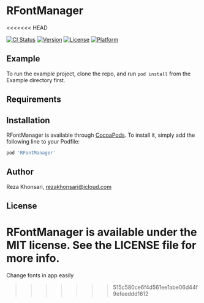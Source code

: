 # RFontManager
<<<<<<< HEAD

[![CI Status](https://img.shields.io/travis/rezamagnet/RFontManager.svg?style=flat)](https://travis-ci.org/rezamagnet/RFontManager)
[![Version](https://img.shields.io/cocoapods/v/RFontManager.svg?style=flat)](https://cocoapods.org/pods/RFontManager)
[![License](https://img.shields.io/cocoapods/l/RFontManager.svg?style=flat)](https://cocoapods.org/pods/RFontManager)
[![Platform](https://img.shields.io/cocoapods/p/RFontManager.svg?style=flat)](https://cocoapods.org/pods/RFontManager)

## Example

To run the example project, clone the repo, and run `pod install` from the Example directory first.

## Requirements

## Installation

RFontManager is available through [CocoaPods](https://cocoapods.org). To install
it, simply add the following line to your Podfile:

```ruby
pod 'RFontManager'
```

## Author

Reza Khonsari, rezakhonsari@icloud.com

## License

RFontManager is available under the MIT license. See the LICENSE file for more info.
=======
Change fonts in app easily
>>>>>>> 515c580ce6f4d561ee1abe06d44f9efeeddd1612
